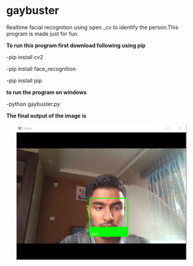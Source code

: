 # gaybuster
Realtime facial recognition using open _cv to identify the person.This program is made just for fun.
<p><b>To run this program first download following using pip</b></p>
<p>-pip install cv2</p>
<p>-pip install face_recognition</p>
<p>-pip install pip</p>
<p></p>
<p></p>

<p><b>to run the program on windows</b></p>
<p>-python gaybuster.py</p>

<p> <b>The final output of the image is</b></p>
<p align="center">
  <img src="https://github.com/invincibleaayu/gaybuster/blob/master/images/guy_images/github.jpg" width="450" title="output screenshot">
  
</p>
